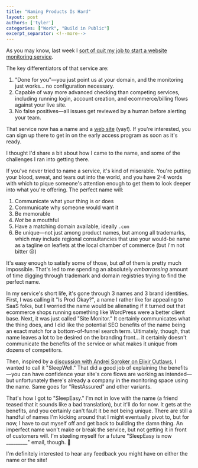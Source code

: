 ```yaml
---
title: "Naming Products Is Hard"
layout: post
authors: ['tyler']
categories: ["Work", "Build in Public"]
excerpt_separator: <!--more-->
---
```


As you may know, last week I [sort of quit my job to start a website monitoring service](/2023/10/30/going-indie-building-in-public/).

The key differentiators of that service are:

1. "Done for you"—you just point us at your domain, and the monitoring just works... no configuration necessary.
2. Capable of way more advanced checking than competing services, including running login, account creation, and ecommerce/billing flows against your live site.
3. No false positives—all issues get reviewed by a human before alerting your team.

That service now has a name and a [web site](https://www.sitemonitor.dev) (yay!). If you're interested, you can sign up there to get in on the early access program as soon as it's ready.

I thought I'd share a bit about how I came to the name, and some of the challenges I ran into getting there.

If you've never tried to name a service, it's kind of miserable. You're putting your blood, sweat, and tears out into the world, and you have 2-4 words with which to pique someone's attention enough to get them to look deeper into what you're offering. The perfect name will:

1. Communicate what your thing is or does
2. Communicate why someone would want it
3. Be memorable
4. _Not_ be a mouthful
5. Have a matching domain available, ideally `.com`
6. Be unique—not just among product names, but among all trademarks, which may include regional consultancies that use your would-be name as a tagline on leaflets at the local chamber of commerce (but I'm not bitter 😒)

It's easy enough to satisfy some of those, but _all_ of them is pretty much impossible. That's led to me spending an absolutely _embarrassing_ amount of time digging through trademark and domain registries trying to find the perfect name.

In my service's short life, it's gone through 3 names and 3 brand identities. First, I was calling it "Is Prod Okay?", a name I rather like for appealing to SaaS folks, but I worried the name would be alienating if it turned out that ecommerce shops running something like WordPress were a better client base. Next, it was just called "Site Monitor." It certainly communicates what the thing does, and I did like the potential SEO benefits of the name being an exact match for a bottom-of-funnel search term. Ultimately, though, that name leaves a lot to be desired on the branding front... it certainly doesn't communicate the benefits of the service or what makes it unique from dozens of competitors.

Then, inspired by a [discussion with Andrei Soroker on Elixir Outlaws](https://elixiroutlaws.com/123), I wanted to call it "SleepWell." That did a good job of explaining the benefits—you can have confidence your site's core flows are working as intended—but unfortunately there's already a company in the monitoring space using the name. Same goes for "RestAssured" and other variants.

That's how I got to "SleepEasy." I'm not in love with the name (a friend teased that it sounds like a bad translation), but it'll do for now. It gets at the benefits, and you certainly can't fault it be not being unique. There are still a handful of names I'm kicking around that I might eventually pivot to, but for now, I have to cut myself off and get back to building the damn thing. An imperfect name won't make or break the service, but not getting it in front of customers will. I'm steeling myself for a future "SleepEasy is now \_\_\_\_\_\_\_\_\_" email, though. 🤪

I'm definitely interested to hear any feedback you might have on either the name or the site!
